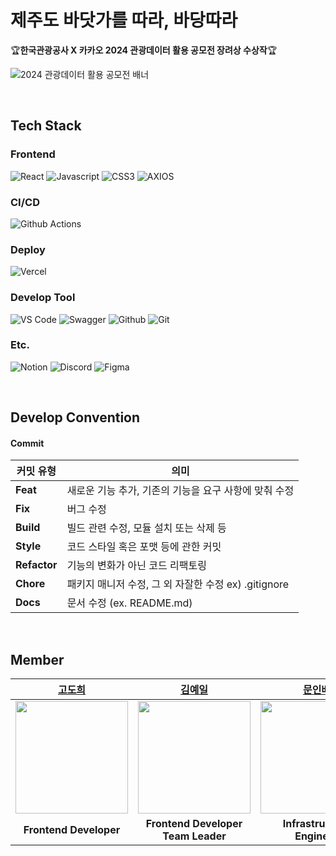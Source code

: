 # 제주도 바닷가를 따라, 바당따라
🏆**한국관광공사 X 카카오 2024 관광데이터 활용 공모전 장려상 수상작**🏆

![2024 관광데이터 활용 공모전 배너](https://github.com/user-attachments/assets/982392c9-a788-4d83-80d5-286854e3abc3)

</br>

## Tech Stack
### Frontend
![React](https://img.shields.io/badge/react-61DAFB.svg?style=for-the-badge&logo=react&logoColor=white)
![Javascript](https://img.shields.io/badge/javascript-F7DF1E.svg?style=for-the-badge&logo=javascript&logoColor=white)
![CSS3](https://img.shields.io/badge/css3-1572B6.svg?style=for-the-badge&logo=css3&logoColor=white)
![AXIOS](https://img.shields.io/badge/axios-5A29E4.svg?style=for-the-badge&logo=axios&logoColor=white)

### CI/CD
![Github Actions](https://img.shields.io/badge/github_actions-2088FF?style=for-the-badge&logo=githubactions&logoColor=white)

### Deploy
![Vercel](https://img.shields.io/badge/vercel-000000?style=for-the-badge&logo=vercel&logoColor=white)

### Develop Tool
![VS Code](https://img.shields.io/badge/VSCode-2C2C32.svg?style=for-the-badge&logo=visual-studio-code&logoColor=22ABF3)
![Swagger](https://img.shields.io/badge/swagger-85EA2D?style=for-the-badge&logo=swagger&logoColor=white)
![Github](https://img.shields.io/badge/github-181717?style=for-the-badge&logo=github&logoColor=white)
![Git](https://img.shields.io/badge/git-F05032?style=for-the-badge&logo=git&logoColor=white)

### Etc.
![Notion](https://img.shields.io/badge/Notion-%23000000.svg?style=for-the-badge&logo=notion&logoColor=white)
![Discord](https://img.shields.io/badge/Discord-%235865F2.svg?style=for-the-badge&logo=discord&logoColor=white)
![Figma](https://img.shields.io/badge/Figma-F24E1E?style=for-the-badge&logo=Figma&logoColor=white)

</br>

## Develop Convention
#### Commit
| **커밋 유형** | **의미** |
| --- | --- |
| **Feat** | 새로운 기능 추가, 기존의 기능을 요구 사항에 맞춰 수정 |
| **Fix** | 버그 수정 |
| **Build** | 빌드 관련 수정, 모듈 설치 또는 삭제 등 |
| **Style** | 코드 스타일 혹은 포맷 등에 관한 커밋 |
| **Refactor** | 기능의 변화가 아닌 코드 리팩토링 |
| **Chore** | 패키지 매니저 수정, 그 외 자잘한 수정 ex) .gitignore |
| **Docs** | 문서 수정 (ex. README.md) |

</br>

## Member
|[고도희](https://github.com/doteeth83)|[김예일](https://github.com/yeilkk)|[문인배](https://github.com/MoonInbae)|
|:---:|:---:|:---:|
|<img src="https://github.com/doteeth83.png" width="180" height="180" >|<img src="https://github.com/yeilkk.png" width="180" height="180" >|<img src="https://github.com/MoonInbae.png" width="180" height="180" >|
| **Frontend Developer** | **Frontend Developer <br> Team Leader**| **Infrastructure Engineer** |
